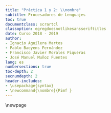 ```yaml
---
title: "Práctica 1 y 2: \\nombre"
subtitle: Procesadores de Lenguajes
toc: true
documentclass: scrartcl
classoption: egregdoesnotlikesansseriftitles
date: Curso 2018 - 2019
author: 
- Ignacio Aguilera Martos
- Pablo Baeyens Fernández
- Francisco Javier Morales Piqueras
- José Manuel Muñoz Fuentes
lang: es
numbersections: true
toc-depth: 2
secnumdepth: 2
header-includes:
- \usepackage{syntax}
- \newcommand{\nombre}{Pimf }
---
```


\newpage
